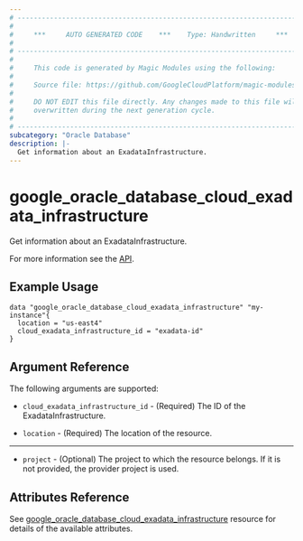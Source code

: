 ```yaml
---
# ----------------------------------------------------------------------------
#
#     ***     AUTO GENERATED CODE    ***    Type: Handwritten     ***
#
# ----------------------------------------------------------------------------
#
#     This code is generated by Magic Modules using the following:
#
#     Source file: https://github.com/GoogleCloudPlatform/magic-modules/tree/main/mmv1/third_party/terraform/website/docs/d/oracle_database_cloud_exadata_infrastructure.html.markdown
#
#     DO NOT EDIT this file directly. Any changes made to this file will be
#     overwritten during the next generation cycle.
#
# ----------------------------------------------------------------------------
subcategory: "Oracle Database"
description: |-
  Get information about an ExadataInfrastructure.
---
```


# google_oracle_database_cloud_exadata_infrastructure

Get information about an ExadataInfrastructure.

For more information see the
[API](https://cloud.google.com/oracle/database/docs/reference/rest/v1/projects.locations.cloudExadataInfrastructures).

## Example Usage

```hcl
data "google_oracle_database_cloud_exadata_infrastructure" "my-instance"{
  location = "us-east4"
  cloud_exadata_infrastructure_id = "exadata-id"
}
```

## Argument Reference

The following arguments are supported:

* `cloud_exadata_infrastructure_id` - (Required) The ID of the ExadataInfrastructure.

* `location` - (Required) The location of the resource.

- - -
* `project` - (Optional) The project to which the resource belongs. If it
    is not provided, the provider project is used.

## Attributes Reference

See [google_oracle_database_cloud_exadata_infrastructure](https://registry.terraform.io/providers/hashicorp/google/latest/docs/resources/oracle_database_cloud_exadata_infrastructure#argument-reference) resource for details of the available attributes.